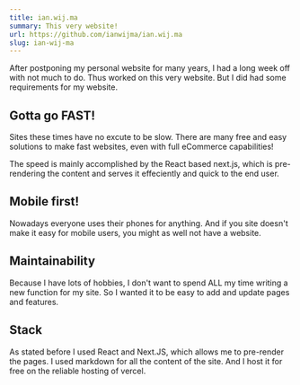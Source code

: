 ```yaml
---
title: ian.wij.ma
summary: This very website!
url: https://github.com/ianwijma/ian.wij.ma
slug: ian-wij-ma
---
```


After postponing my personal website for many years,
I had a long week off with not much to do.
Thus worked on this very website.
But I did had some requirements for my website.

## Gotta go FAST!

Sites these times have no excute to be slow.
There are many free and easy solutions to make fast websites, 
even with full eCommerce capabilities!

The speed is mainly accomplished by the React based next.js,
which is pre-rendering the content and serves it effeciently and quick to the end user.

## Mobile first!

Nowadays everyone uses their phones for anything. 
And if you site doesn't make it easy for mobile users, 
you might as well not have a website.

## Maintainability

Because I have lots of hobbies, 
I don't want to spend ALL my time writing a new function for my site.
So I wanted it to be easy to add and update pages and features. 

## Stack

As stated before I used React and Next.JS, which allows me to pre-render the pages.
I used markdown for all the content of the site.
And I host it for free on the reliable hosting of vercel.